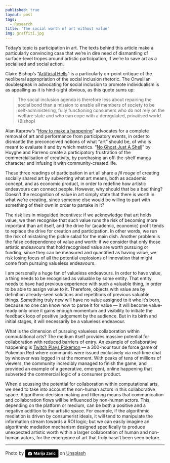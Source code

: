 ```yaml
---
published: true
layout: post
tags:
  - Research
title: 'The social worth of art without value'
img: graffiti.jpg
---
```


Today’s topic is participation in art. The texts behind this article make a particularly convincing case that we’re in dire need of dismantling of surface-level tropes around artistic participation, if we’re to save art as a socialised and social action.

Claire Bishop’s “[Artificial Hells](https://www.versobooks.com/books/958-artificial-hells)” is a particularly on-point critique of the neoliberal appropriation of the social inclusion rhetoric. The Orwellian doublespeak in advocating for social inclusion to promote individualism is as appalling as it is hind-sight obvious, as this quote sums up:

>  The social inclusion agenda is therefore less about repairing the social bond than a mission to enable all members of society to be self-administering, fully functioning consumers who do not rely on the welfare state and who can cope with a deregulated, privatised world. (Bishop)

Alan Kaprow’s “[How to make a happening](https://www.youtube.com/watch?v=8iCM-YIjyHE)” advocates for a complete removal of art and performance from participatory events, in order to dismantle the preconceived notions of what “art” should be, of who is meant to evaluate it and by which metrics. “[No Ghost Just A Shell](http://www.mmparis.com/noghost.html)” by Huyghe and Parreno create a participatory frustration of the commercialisation of creativity, by purchasing an off-the-shelf manga character and infusing it with community-created life.

These three readings of participation in art all share a _fil rouge_ of creating socially shared art by subverting what art means, both as academic concept, and as economic product, in order to redefine how artistic endeavours can connect people. However, why should that be a bad thing? Doesn’t the recognition of value in art simply state that there is worth in what we’re creating, since someone else would be willing to part with something of their own in order to partake in it?

The risk lies in misguided incentives: if we acknowledge that art holds value, we then recognise that such value runs the risk of becoming more important than art itself, and the drive for (academic, economic) profit tends to replace the drive for creation and participation. In other words, we run the risk of mistaking the pickle salad for the main dish. Another problem is the false codependence of value and worth: if we consider that only those artistic endeavours that hold recognised value are worth pursuing or funding, since they can be measured and quantified as having value, we risk losing focus of all the potential explosions of innovation that might come from pursuing valueless endeavours.

I am personally a huge fan of valueless endeavours. In order to have value, a thing needs to be recognised as valuable by some entity. That entity needs to have had previous experience with such a valuable thing, in order to be able to assign value to it. Therefore, objects with value are by definition already-seen solutions and repetitions of previous valuable things. Something truly new will have no value assigned to it whe it’s born, because no one can know how to parse it for value — it will become value-ready only once it gains enough momentum and visibility to initiate the feedback loop of positive judgement by the audience. But in its birth and initial stages, it will necessarily be a valueless endeavour.

What is the dimension of pursuing valueless collaboration within computational arts? The medium itself provides massive potential for collaboration with reduced barriers of entry. An example of collaborative happening is [Twitch Plays Pokemon](https://www.pcgamer.com/the-best-moments-from-the-history-of-twitch-plays/) — a 300-hour tour de force game of Pokemon Red where commands were issued exclusively via real-time chat by whoever was logged in at the moment. With peaks of tens of millions of viewers, the community incredibly managed to finish the game, and provided an example of a generative, emergent, online happening that subverted the commercial logic of a consumer product.

When discussing the potential for collaboration within computational arts, we need to take into account the non-human actors in this collaborative space. Algorithmic decision making and filtering means that communication and collaboration flows will be influenced by non-human actors. This, depending on the platform or medium, can be both a positive and a negative addition to the artistic space. For example, if the algorithmic mediation is driven by consumerist ideals, it will tend to manipulate the information stream towards a ROI logic; but we can easily imagine an algorithmic mediation mechanism designed specifically to produce unexpected artistic worth within a larger collaboration of human and non-human actors, for the emergence of art that truly hasn’t been seen before.  

---



Photo by <a style="background-color:black;color:white;text-decoration:none;padding:4px 6px;font-family:-apple-system, BlinkMacSystemFont, &quot;San Francisco&quot;, &quot;Helvetica Neue&quot;, Helvetica, Ubuntu, Roboto, Noto, &quot;Segoe UI&quot;, Arial, sans-serif;font-size:12px;font-weight:bold;line-height:1.2;display:inline-block;border-radius:3px;" href="https://unsplash.com/@simplicity?utm_medium=referral&amp;utm_campaign=photographer-credit&amp;utm_content=creditBadge" target="_blank" rel="noopener noreferrer" title="Download free do whatever you want high-resolution photos from Marija Zaric"><span style="display:inline-block;padding:2px 3px;"><svg xmlns="http://www.w3.org/2000/svg" style="height:12px;width:auto;position:relative;vertical-align:middle;top:-1px;fill:white;" viewBox="0 0 32 32"><title>unsplash-logo</title><path d="M20.8 18.1c0 2.7-2.2 4.8-4.8 4.8s-4.8-2.1-4.8-4.8c0-2.7 2.2-4.8 4.8-4.8 2.7.1 4.8 2.2 4.8 4.8zm11.2-7.4v14.9c0 2.3-1.9 4.3-4.3 4.3h-23.4c-2.4 0-4.3-1.9-4.3-4.3v-15c0-2.3 1.9-4.3 4.3-4.3h3.7l.8-2.3c.4-1.1 1.7-2 2.9-2h8.6c1.2 0 2.5.9 2.9 2l.8 2.4h3.7c2.4 0 4.3 1.9 4.3 4.3zm-8.6 7.5c0-4.1-3.3-7.5-7.5-7.5-4.1 0-7.5 3.4-7.5 7.5s3.3 7.5 7.5 7.5c4.2-.1 7.5-3.4 7.5-7.5z"></path></svg></span><span style="display:inline-block;padding:2px 3px;">Marija Zaric</span></a> on [Unsplash](https://unsplash.com/photos/rP81F_9k6FM)
